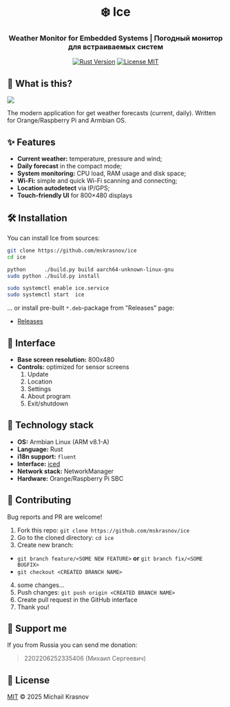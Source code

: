 <div align="center">
  <h1>❄️ Ice</h1>
  <h3>Weather Monitor for Embedded Systems | Погодный монитор для встраиваемых систем</h3>

  [![Rust Version](https://img.shields.io/badge/Rust-1.85%2B-orange?logo=rust)](https://www.rust-lang.org/)
  [![License MIT](https://img.shields.io/badge/License-MIT-blue)](LICENSE)
</div>

## 🤔 What is this?

![](assets/screen.png)

The modern application for get weather forecasts (current, daily). Written for Orange/Raspberry Pi and Armbian OS.

## ✨ Features

- **Current weather:** temperature, pressure and wind;
- **Daily forecast** in the compact mode;
- **System monitoring:** CPU load, RAM usage and disk space;
- **Wi-Fi:** simple and quick Wi-Fi scanning and connecting;
- **Location autodetect** via IP/GPS;
- **Touch-friendly UI** for 800×480 displays

## ️🛠️ Installation

You can install Ice from sources:

```bash
git clone https://github.com/mskrasnov/ice
cd ice

python      ./build.py build aarch64-unknown-linux-gnu
sudo python ./build.py install

sudo systemctl enable ice.service
sudo systemctl start  ice
```

... or install pre-built `*.deb`-package from "Releases" page:

- [Releases](https://github.com/mskrasnov/ice/releases)

## 🎨 Interface

- **Base screen resolution:** 800x480
- **Controls:** optimized for sensor screens
  1. Update
  2. Location
  3. Settings
  4. About program
  5. Exit/shutdown

## 🤖 Technology stack

- **OS:** Armbian Linux (ARM v8.1-A)
- **Language:** Rust
- **i18n support:** `fluent`
- **Interface:** [iced](https://iced.rs)
- **Network stack:** NetworkManager
- **Hardware:** Orange/Raspberry Pi SBC

## 🤝 Contributing

Bug reports and PR are welcome!

1. Fork this repo: `git clone https://github.com/mskrasnov/ice`
2. Go to the cloned directory: `cd ice`
3. Create new branch:
  - `git branch feature/<SOME NEW FEATURE>` **or** `git branch fix/<SOME BUGFIX>`
  - `git checkout <CREATED BRANCH NAME>`
4. some changes...
5. Push changes: `git push origin <CREATED BRANCH NAME>`
6. Create pull request in the GitHub interface
7. Thank you!

## 💸 Support me

If you from Russia you can send me donation:

> 2202206252335406 (Михаил Сергеевич)

## 📜 License

[MIT](LICENSE) © 2025 Michail Krasnov
